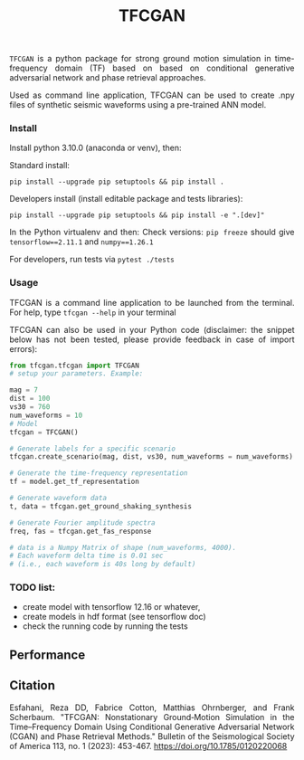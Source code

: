 <div align=justify>

<div align=center>

TFCGAN
=======


<br>

</div>

`TFCGAN` is a python package for strong ground motion simulation in time-frequency domain (TF) based on based on conditional generative adversarial network and phase retrieval approaches. 


Used as command line application, TFCGAN can be used to create .npy files
of synthetic seismic waveforms using a pre-trained ANN model.


### Install

Install python 3.10.0 (anaconda or venv), then:

Standard install:
```commandline
pip install --upgrade pip setuptools && pip install .
```

Developers install (install editable package and tests libraries):
```commandline
pip install --upgrade pip setuptools && pip install -e ".[dev]"
```

In the Python virtualenv and then:
Check versions: `pip freeze` should give `tensorflow==2.11.1` and `numpy==1.26.1`

For developers, run tests via `pytest ./tests`


### Usage

TFCGAN is a command line application to be launched from the terminal. For help, 
type `tfcgan --help` in your terminal

TFCGAN can also be used in your Python code 
(disclaimer: the snippet below has not been 
tested, please provide feedback in case of import errors):

```python
from tfcgan.tfcgan import TFCGAN
# setup your parameters. Example:

mag = 7
dist = 100
vs30 = 760
num_waveforms = 10
# Model
tfcgan = TFCGAN()

# Generate labels for a specific scenario
tfcgan.create_scenario(mag, dist, vs30, num_waveforms = num_waveforms)

# Generate the time-frequency representation
tf = model.get_tf_representation

# Generate waveform data
t, data = tfcgan.get_ground_shaking_synthesis

# Generate Fourier amplitude spectra
freq, fas = tfcgan.get_fas_response

# data is a Numpy Matrix of shape (num_waveforms, 4000). 
# Each waveform delta time is 0.01 sec 
# (i.e., each waveform is 40s long by default)
```


### TODO list:
- create model with tensorflow 12.16 or whatever,
- create models in hdf format (see tensorflow doc)
- check the running code by running the tests

<!-- 
## Model

## Data 

update require

-->

Performance
-----------


Citation
----------
Esfahani, Reza DD, Fabrice Cotton, Matthias Ohrnberger, and Frank Scherbaum. "TFCGAN: Nonstationary Ground‐Motion Simulation in the Time–Frequency Domain Using Conditional Generative Adversarial Network (CGAN) and Phase Retrieval Methods." Bulletin of the Seismological Society of America 113, no. 1 (2023): 453-467. https://doi.org/10.1785/0120220068

</div>